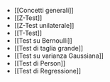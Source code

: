 - [[Concetti generali]]
- [[Z-Test]]
- [[Z-Test unilaterale]]
- [[T-Test]]
- [[Test su Bernoulli]]
- [[Test di taglia grande]]
- [[Test su varianza Gaussiana]]
- [[Test di Person]]
- [[Test di Regressione]]